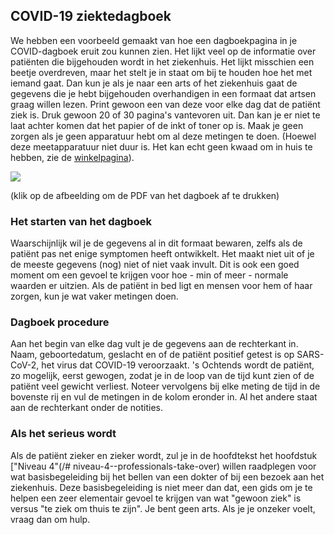 ## COVID-19 ziektedagboek

We hebben een voorbeeld gemaakt van hoe een dagboekpagina in je COVID-dagboek eruit zou kunnen zien. Het lijkt veel op de informatie over patiënten die bijgehouden wordt in het ziekenhuis. Het lijkt misschien een beetje overdreven, maar het stelt je in staat om bij te houden hoe het met iemand gaat. Dan kun je als je naar een arts of het ziekenhuis gaat de gegevens die je hebt bijgehouden overhandigen in een formaat dat artsen graag willen lezen. Print gewoon een van deze voor elke dag dat de patiënt ziek is. Druk gewoon 20 of 30 pagina's vantevoren uit. Dan kan je er niet te laat achter komen dat het papier of de inkt of toner op is. Maak je geen zorgen als je geen apparatuur hebt om al deze metingen te doen. (Hoewel deze meetapparatuur niet duur is. Het kan echt geen kwaad om in huis te hebben, zie de [winkelpagina](/shopping)).

<a href="/images/covid-diary.pdf"><img style="border: 2px massief zwart; druppelschaduw (16px 16px 10px zwart)" src="/images/covid-diary.png"></a>

(klik op de afbeelding om de PDF van het dagboek af te drukken)

### Het starten van het dagboek

Waarschijnlijk wil je de gegevens al in dit formaat bewaren, zelfs als de patiënt pas net enige symptomen heeft ontwikkelt. Het maakt niet uit of je de meeste gegevens (nog) niet of niet vaak invult. Dit is ook een goed moment om een gevoel te krijgen voor hoe - min of meer - normale waarden er uitzien. Als de patiënt in bed ligt en mensen voor hem of haar zorgen, kun je wat vaker metingen doen.

### Dagboek procedure

Aan het begin van elke dag vult je de gegevens aan de rechterkant in. Naam, geboortedatum, geslacht en of de patiënt positief getest is op SARS-CoV-2, het virus dat COVID-19 veroorzaakt. 's Ochtends wordt de patiënt, zo mogelijk, eerst gewogen, zodat je in de loop van de tijd kunt zien of de patiënt veel gewicht verliest. Noteer vervolgens bij elke meting de tijd in de bovenste rij en vul de metingen in de kolom eronder in. Al het andere staat aan de rechterkant onder de notities. 

### Als het serieus wordt

Als de patiënt zieker en zieker wordt, zul je in de hoofdtekst het hoofdstuk ["Niveau 4"(/# niveau-4--professionals-take-over) willen raadplegen voor wat basisbegeleiding bij het bellen van een dokter of bij een bezoek aan het ziekenhuis. Deze basisbegeleiding is niet meer dan dat, een gids om je te helpen een zeer elementair gevoel te krijgen van wat "gewoon ziek" is versus "te ziek om thuis te zijn". Je bent geen arts. Als je je onzeker voelt, vraag dan om hulp.
